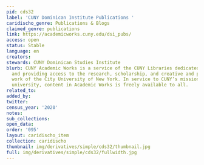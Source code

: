 ```yaml
---
pid: cds32
label: 'CUNY Dominican Institute Publications '
caridischo_genre: Publications & Blogs
claimed_genre: publications
link: https://academicworks.cuny.edu/dsi_pubs/
access: open
status: Stable
language: en
creators:
stewards: CUNY Dominican Studies Institute
blurb: CUNY Academic Works is a service of the CUNY Libraries dedicated to collecting
  and providing access to the research, scholarship, and creative and pedagogical
  work of the City University of New York. In service to CUNY’s mission as a public
  university, content in Academic Works is freely available to all.
related_to:
added_by:
twitter:
census_year: '2020'
notes:
sub_collections:
open_data:
order: '095'
layout: caridischo_item
collection: caridischo
thumbnail: img/derivatives/simple/cds32/thumbnail.jpg
full: img/derivatives/simple/cds32/fullwidth.jpg
---
```

